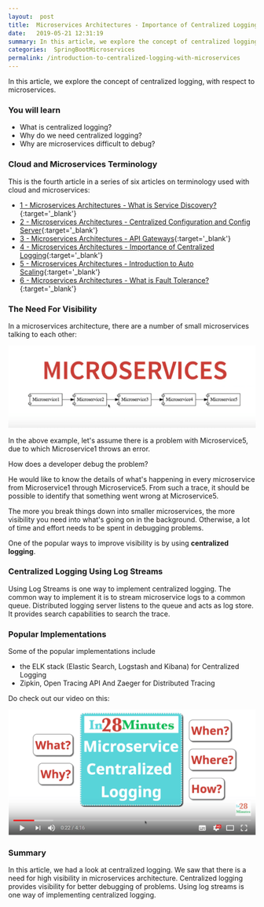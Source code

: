 ```yaml
---
layout:  post
title:  Microservices Architectures - Importance of Centralized Logging
date:   2019-05-21 12:31:19
summary: In this article, we explore the concept of centralized logging, in the context of microservices. 
categories:  SpringBootMicroservices
permalink: /introduction-to-centralized-logging-with-microservices
---
```


In this article, we explore the concept of centralized logging, with respect to microservices.

### You will learn
- What is centralized logging?
- Why do we need centralized logging?
- Why are microservices difficult to debug?



### Cloud and Microservices Terminology

This is the fourth article in a series of six articles on terminology used with cloud and microservices:
- [1 - Microservices Architectures - What is Service Discovery?](/service-discovery-in-microservices){:target='_blank'}
- [2 - Microservices Architectures - Centralized Configuration and Config Server](/introduction-to-centralized-configuration-with-spring-cloud-config-server){:target='_blank'}
- [3 - Microservices Architectures - API Gateways](/introduction-to-api-gateways-with-microservices){:target='_blank'}
- [4 - Microservices Architectures - Importance of Centralized Logging](/introduction-to-centralized-logging-with-microservices){:target='_blank'}
- [5 - Microservices Architectures - Introduction to Auto Scaling](/introduction-to-auto-scaling-or-dynamic-scaling-in-cloud){:target='_blank'}
- [6 - Microservices Architectures - What is Fault Tolerance?](/fault-tolerance-in-microservices){:target='_blank'}


### The Need For Visibility

In a microservices architecture, there are a number of small microservices talking to each other:

![image info](/images/Capture-057-02.png)

In the above example, let's assume there is a problem with Microservice5, due to which Microservice1 throws an error. 

How does a developer debug the problem?

He would like to know the details of what's happening in every microservice from Microservice1 through Microservice5. From such a trace, it should be possible to identify that something went wrong at Microservice5.

The more you break things down into smaller microservices, the more visibility you need into what's going on in the background. Otherwise, a lot of time and effort needs to be spent in debugging problems. 

One of the popular ways to improve visibility is by using **centralized logging**. 

### Centralized Logging Using Log Streams

Using Log Streams is one way to implement centralized logging. The common way to implement it is to stream microservice logs to a common queue. Distributed logging server listens to the queue and acts as log store. It provides search capabilities to search the trace.

### Popular Implementations

Some of the popular implementations include 
- the ELK stack (Elastic Search, Logstash and Kibana) for Centralized Logging
- Zipkin, Open Tracing API And Zaeger for Distributed Tracing

Do check out our video on this:

[![image info](/images/Capture-057-01.png)](https://www.youtube.com/watch?v=rxTNUw0wp-U)

### Summary

In this article, we had a look at centralized logging. We saw that there is a need for high visibility in microservices architecture. Centralized logging provides visibility for better debugging of problems. Using log streams is one way of implementing centralized logging.

